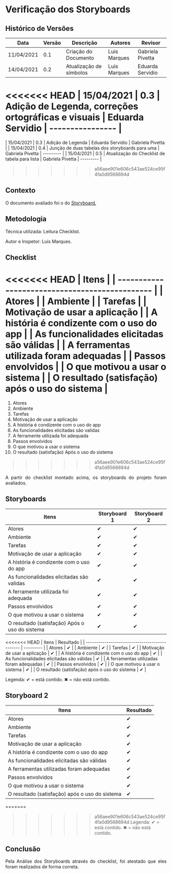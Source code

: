 # Verificação dos Storyboards
## Histórico de Versões

| Data       | Versão | Descrição               | Autores      | Revisor          |
| ---------- | ------ | ----------------------- | ------------ | ---------------- |
| 11/04/2021 | 0.1    | Criação do Documento    | Luis Marques | Gabriela Pivetta |
| 14/04/2021 | 0.2    | Atualização de símbolos | Luis Marques | Eduarda Servidio |
<<<<<<< HEAD
| 15/04/2021 | 0.3    | Adição de Legenda, correções ortográficas e visuais | Eduarda Servidio | ---------------- |
=======
| 15/04/2021 | 0.3    | Adição de Legenda       | Eduarda Servidio | Gabriela Pivetta |
| 15/04/2021 | 0.4    | Junção de duas tabelas dos storyboards para uma  | Gabriela Pivetta | --------- |
| 15/04/2021 | 0.5    | Atualização do Checklist de tabela para lista  | Gabriela Pivetta | --------- |
>>>>>>> a56aee901e606c543ae524ce95f4fa0d9568694d

## Contexto

<p align="justify">O documento avaliado foi o do <a href = "https://requisitos-de-software.github.io/2020.2-Meu-Gov.br/Elicitacao/storyboard/" > Storyboard.</a> </p>

## Metodologia

<p align="justify">Técnica utilizada: Leitura Checklist.</p>
Autor e Inspetor: Luis Marques.

## Checklist

<<<<<<< HEAD
| Itens                                          |
| ---------------------------------------------- |
| Atores                                         |
| Ambiente                                       |
| Tarefas                                        |
| Motivação de usar a aplicação                  |
| A história é condizente com o uso do app       |
| As funcionalidades elicitadas são válidas      |
| A ferramentas utilizada foram adequadas            |
| Passos envolvidos                              |
| O que motivou a usar o sistema                 |
| O resultado (satisfação) após o uso do sistema |
=======
1. Atores                                         
2. Ambiente                                       
3. Tarefas                                        
4. Motivação de usar a aplicação                  
5. A história é condizente com o uso do app       
6. As funcionalidades elicitadas são validas      
7. A ferramente utilizada foi adequada            
8. Passos envolvidos                             
9. O que motivou a usar o sistema                 
10. O resultado (satisfação) Após o uso do sistema 
>>>>>>> a56aee901e606c543ae524ce95f4fa0d9568694d

<p align="justify"> A partir do checklist montado acima, os storyboards do projeto foram avaliados. </p>

## Storyboards

| Itens                                          | Storyboard 1 | Storyboard 2 |
| ---------------------------------------------- | ------------ |------------- |
| Atores                                         | ✔            | ✔            |
| Ambiente                                       | ✔            | ✔            |
| Tarefas                                        | ✔            | ✔            |
| Motivação de usar a aplicação                  | ✔            | ✔            |
| A história é condizente com o uso do app       | ✔            | ✔            |
| As funcionalidades elicitadas são validas      | ✔            | ✔            |
| A ferramente utilizada foi adequada            | ✔            | ✔            |
| Passos envolvidos                              | ✔            | ✔            |
| O que motivou a usar o sistema                 | ✔            | ✔            |
| O resultado (satisfação) Após o uso do sistema | ✔            | ✔            |

<<<<<<< HEAD
| Itens                                          | Resultado |
| ---------------------------------------------- | --------- |
| Atores                                         | ✔         |
| Ambiente                                       | ✔         |
| Tarefas                                        | ✔         |
| Motivação de usar a aplicação                  | ✔         |
| A história é condizente com o uso do app       | ✔         |
| As funcionalidades elicitadas são válidas      | ✔         |
| A ferramentas utilizadas foram adequadas       | ✔         |
| Passos envolvidos                              | ✔         |
| O que motivou a usar o sistema                 | ✔         |
| O resultado (satisfação) após o uso do sistema | ✔         |

Legenda: ✔ = está contido. ✖ = não está contido.

## Storyboard 2

| Itens                                          | Resultado |
| ---------------------------------------------- | --------- |
| Atores                                         | ✔         |
| Ambiente                                       | ✔         |
| Tarefas                                        | ✔         |
| Motivação de usar a aplicação                  | ✔         |
| A história é condizente com o uso do app       | ✔         |
| As funcionalidades elicitadas são válidas      | ✔         |
| A ferramentas utilizadas foram adequadas       | ✔         |
| Passos envolvidos                              | ✔         |
| O que motivou a usar o sistema                 | ✔         |
| O resultado (satisfação) após o uso do sistema | ✔         |

=======
>>>>>>> a56aee901e606c543ae524ce95f4fa0d9568694d
Legenda: ✔ = está contido. ✖ = não está contido.

## Conclusão

<p align="justify"> Pela Análise dos Storyboards através do checklist, foi atestado que eles foram realizados de forma correta.</p>
